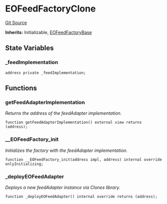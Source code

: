 # EOFeedFactoryClone

[Git Source](https://github.com/Eoracle/target-contracts/blob/f4fda3a61e4cccb09ed94cf04c4ed0f0b162d9e8/src/adapters/factories/EOFeedFactoryClone.sol)

**Inherits:** Initializable,
[EOFeedFactoryBase](/src/adapters/factories/EOFeedFactoryBase.sol/abstract.EOFeedFactoryBase.md)

## State Variables

### \_feedImplementation

```solidity
address private _feedImplementation;
```

## Functions

### getFeedAdapterImplementation

_Returns the address of the feedAdapter implementation._

```solidity
function getFeedAdapterImplementation() external view returns (address);
```

### \_\_EOFeedFactory_init

_Initializes the factory with the feedAdapter implementation._

```solidity
function __EOFeedFactory_init(address impl, address) internal override onlyInitializing;
```

### \_deployEOFeedAdapter

_Deploys a new feedAdapter instance via Clones library._

```solidity
function _deployEOFeedAdapter() internal override returns (address);
```
